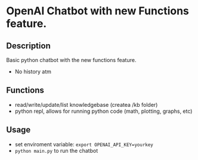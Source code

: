 # OpenAI Chatbot with new Functions feature.

## Description

Basic python chatbot with the new functions feature.

* No history atm

## Functions

* read/write/update/list knowledgebase (createa /kb folder)
* python repl, allows for running python code (math, plotting, graphs, etc)

## Usage

* set enviroment variable: `export OPENAI_API_KEY=yourkey`
* `python main.py` to run the chatbot